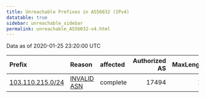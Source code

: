 ```yaml
---
title: Unreachable Prefixes in AS56032 (IPv4)
datatable: true
sidebar: unreachable_sidebar
permalink: unreachable_AS56032-v4.html
---
```


Data as of 2020-01-25 23:20:00 UTC


<div class="datatable-begin"></div>

| Prefix                                                     | Reason                                                                                                  | affected   |   Authorized AS |   MaxLength | Anchor                                       |   unreachable /24s |
|:-----------------------------------------------------------|:--------------------------------------------------------------------------------------------------------|:-----------|----------------:|------------:|:---------------------------------------------|-------------------:|
| [103.110.215.0/24](https://stat.ripe.net/103.110.215.0/24) | [INVALID ASN](https://rpki-validator.ripe.net/announcement-preview?asn=AS56032&prefix=103.110.215.0/24) | complete   |           17494 |          24 | [APNIC](unreachable_APNIC_RPKI_Root-v4.html) |                  1 |

<div class="datatable-end"></div>